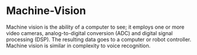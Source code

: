 # Machine-Vision
Machine vision is the ability of a computer to see; it employs one or more video cameras, analog-to-digital conversion (ADC) and digital signal processing (DSP). The resulting data goes to a computer or robot controller. Machine vision is similar in complexity to voice recognition.
